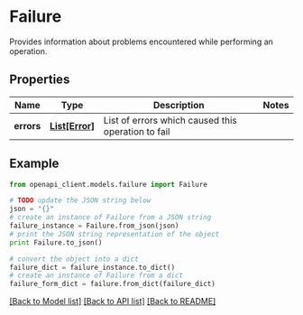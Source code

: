 # Failure

Provides information about problems encountered while performing an operation.

## Properties
Name | Type | Description | Notes
------------ | ------------- | ------------- | -------------
**errors** | [**List[Error]**](Error.md) | List of errors which caused this operation to fail | 

## Example

```python
from openapi_client.models.failure import Failure

# TODO update the JSON string below
json = "{}"
# create an instance of Failure from a JSON string
failure_instance = Failure.from_json(json)
# print the JSON string representation of the object
print Failure.to_json()

# convert the object into a dict
failure_dict = failure_instance.to_dict()
# create an instance of Failure from a dict
failure_form_dict = failure.from_dict(failure_dict)
```
[[Back to Model list]](../ccloud/README.md#documentation-for-models) [[Back to API list]](../ccloud/README.md#documentation-for-api-endpoints) [[Back to README]](../ccloud/README.md)


